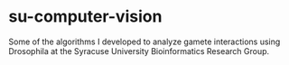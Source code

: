# su-computer-vision

Some of the algorithms I developed to analyze gamete interactions using Drosophila at the Syracuse University Bioinformatics Research Group. 
